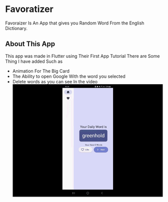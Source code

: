 # Favoratizer

Favoraizer Is An App that gives you Random Word From the English Dictionary.

## About This App
This app was made in Flutter using Their First App Tutorial 
There are Some Thing I have added Such as 
- Animation For The Big Card
- The Ability to open Google With the word you selected
- Delete words
as you can see In the video
![til](./phone.gif)
